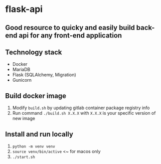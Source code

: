 # flask-api

## Good resource to quicky and easily build back-end api for any front-end application

## Technology stack

-   Docker
-   MariaDB
-   Flask (SQLAlchemy, Migration)
-   Gunicorn

## Build docker image

1. Modify `build.sh` by updating gitlab container package registry info
2. Run command `./build.sh X.X.X` with `X.X.X` is your specific version of new image

## Install and run locally

1. `python -m venv venv`
2. `source venv/bin/active` <~ for macos only
3. `./start.sh`
